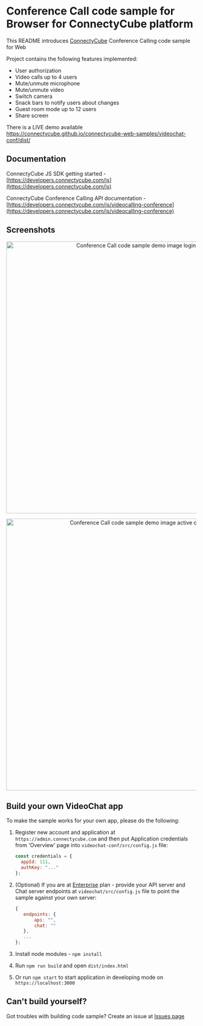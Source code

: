 # Conference Call code sample for Browser for ConnectyCube platform

This README introduces [ConnectyCube](https://connectycube.com) Conference Calling code sample for Web

Project contains the following features implemented:

- User authorization
- Video calls up to 4 users
- Mute/unmute microphone
- Mute/unmute video
- Switch camera
- Snack bars to notify users about changes
- Guest room mode up to 12 users
- Share screen

There is a LIVE demo available https://connectycube.github.io/connectycube-web-samples/videochat-conf/dist/

## Documentation

ConnectyCube JS SDK getting started - [https://developers.connectycube.com/js](https://developers.connectycube.com/js)

ConnectyCube Conference Calling API documentation - [https://developers.connectycube.com/js/videocalling-conference](https://developers.connectycube.com/js/videocalling-conference)

## Screenshots

<p align="center">
<img src="https://developers.connectycube.com/images/code_samples/javascript/js_conf_sample_login.png" width="720" alt="Conference Call code sample demo image login screen">
</p>


<p align="center">
<img src="https://developers.connectycube.com/images/code_samples/javascript/js_codesample_videochat_active_call.png" width="720"   alt="Conference Call code sample demo image active call screen">
</p>

## Build your own VideoChat app

To make the sample works for your own app, please do the following:

1.  Register new account and application at `https://admin.connectycube.com` and then put Application credentials from 'Overview' page into `videochat-conf/src/config.js` file:

    ```javascript
    const credentials = {
      appId: 111,
      authKey: "..."
    };
    ```

3.  (Optional) If you are at [Enterprise](https://connectycube.com/pricing/) plan - provide your API server and Chat server endpoints at `videochat/src/config.js` file to point the sample against your own server:

    ```javascript
    {
       endpoints: {
           api: "",
           chat: ""
       },
       ...
    };
    ```

4.  Install node modules - `npm install`
5.  Run `npm run build` and open `dist/index.html`
6.  Or run `npm start` to start application in developing mode on `https://localhost:3000`

## Can't build yourself?

Got troubles with building code sample? Create an issue at [Issues page](https://github.com/ConnectyCube/connectycube-web-samples/issues)
